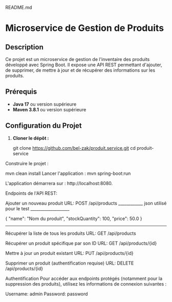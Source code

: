  README.md

# Microservice de Gestion de Produits

## Description

Ce projet est un microservice de gestion de l'inventaire des produits développé avec Spring Boot. Il expose une API REST permettant d'ajouter, de supprimer, de mettre à jour et de récupérer des informations sur les produits.

## Prérequis

- **Java 17** ou version supérieure
- **Maven 3.8.1** ou version supérieure

## Configuration du Projet

1. **Cloner le dépôt :**

   git clone https://github.com/bel-zak/produit.service.git
   cd produit-service

Construire le projet :

mvn clean install
Lancer l'application :
mvn spring-boot:run

L'application démarrera sur : http://localhost:8080.

Endpoints de l'API REST:

Ajouter un nouveau produit
URL: POST /api/products
____________ json utilisé pour le test ___________________

{
  "name": "Nom du produit",
  "stockQuantity": 100,
  "price": 50.0
}
________________________________________
Récupérer la liste de tous les produits
URL: GET /api/products

Récupérer un produit spécifique par son ID
URL: GET /api/products/{id}

Mettre à jour un produit existant
URL: PUT /api/products/{id}

Supprimer un produit (authentification requise)
URL: DELETE /api/products/{id}


Authentification
Pour accéder aux endpoints protégés (notamment pour la suppression des produits), utilisez les informations de connexion suivantes :

Username: admin
Password: password